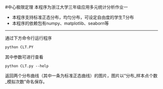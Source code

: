 #中心极限定理
本程序为浙江大学三年级应用多元统计分析作业一
- 本程序支持标准正态分布，均匀分布，可设定自由度的学生T分布
- 本程序的依赖包有numpy、matplotlib、seaborn等
---
通过下方命令行运行程序
```py
python CLT.PY
```
其中参数可进行查看
```
python CLT.py --help
```
返回两个分布曲线（其中一条为标准正态曲线）的图片，图片以“分布_样本点个数_模拟次数”命名保存。
